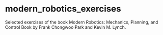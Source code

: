 # modern_robotics_exercises
Selected exercises of the book Modern Robotics: Mechanics, Planning, and Control Book by Frank Chongwoo Park and Kevin M. Lynch.
